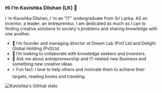 ### Hi I’m Kavishka Dilshan (LK) 👋

I ‘m Kavishka Dilshan, I ‘m an "IT" undergraduate from Sri Lanka. AS an inventor, a leader, an entrepreneur, I am dedicated as much as I can to finding creative solutions to society's problems and sharing knowledge with one another.


- 🔭 I’m founder and managing director at Dream Lab (Pvt) Ltd and Delight Global Holding (Pvt)Ltd.
- 👯 I’m looking to collaborate with knowledge seekers and Inventors.
- 💬 Ask me about entrepreneurship and IT-related new Business and something new creative ideas.
- ⚡ Fun fact: I love to help others and motivate them to achieve their targets, reading books and traveling.

![Kavishka's GitHub stats](https://github-readme-stats.vercel.app/api?username=kavishka199808&&show_icons=true&title_color=ffffff&icon_color=bb2acf&text_color=daf7dc&bg_color=151515)
